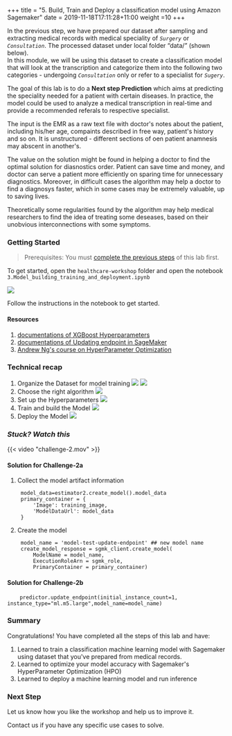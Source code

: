 +++
title = "5. Build, Train and Deploy a classification model using Amazon Sagemaker"
date = 2019-11-18T17:11:28+11:00
weight =10
+++

In the previous step, we have prepared our dataset after sampling and extracting medical records with medical 
speciality of *`Surgery`* or *`Consultation`*. The processed dataset under local folder “data/” (shown below).  
In this module, we will be using this dataset to create a classification model that will look at the transcription 
and categorize them into the following two categories - undergoing *`Consultation`* only or refer to a specialist for *`Sugery`*.

The goal of this lab is to do a **Next step Prediction** which aims at predicting the speciality 
needed for a patient with certain diseases. In practice, the model could be used to analyze a medical 
transcription in real-time and provide a recommended referals to respective specialist. 

The input is the EMR as a raw text file with doctor's notes about the patient, including his/her age, 
compaints described in free way, patient's history and so on. It is unstructured - different sections of oen patient 
anamnesis may abscent in another's.

The value on the solution might be found in helping a doctor to find the optimal solution for diasnostics order. 
Patient can save time and money, and doctor can serve a patient more efficiently on sparing time for unnecessary diagnostics.
Moreover, in difficult cases the algorithm may help a doctor to find a diagnosys faster, which in some cases may be extremely 
valuable, up to saving lives.

Theoretically some regularities found by the algorithm may help medical researchers to find the idea of treating some 
deseases, based on their unobvious interconnections with some symptoms.


### Getting Started
> Prerequisites: You must [complete the previous steps](../step3/) of this lab first.

To get started, open the `healthcare-workshop` folder and open the notebook `3.Model_building_training_and_deployment.ipynb`

![](/images/module-medical-document-processing-and-classification/step3-1.png )

Follow the instructions in the notebook to get started.

#### Resources 
1. [documentations of XGBoost Hyperparameters](https://docs.aws.amazon.com/sagemaker/latest/dg/xgboost_hyperparameters.html)
2. [documentations of Updating
 endpoint in SageMaker](https://sagemaker.readthedocs.io/en/stable/api/inference/predictors.html#sagemaker.predictor.Predictor.update_endpoint)
3. [Andrew Ng's course on HyperParameter Optimization](https://www.coursera.org/learn/deep-neural-network)


### Technical recap
 1. Organize the Dataset for model training
 ![](/images/module-medical-document-processing-and-classification/step3-2.png )
 ![](/images/module-medical-document-processing-and-classification/step3-3.png )
 2. Choose the right algorithm
 ![](/images/module-medical-document-processing-and-classification/step3-4.png )
 3. Set up the Hyperparameters 
 ![](/images/module-medical-document-processing-and-classification/step3-5.png )
 4. Train and build the Model
 ![](/images/module-medical-document-processing-and-classification/step3-6.png )
 5. Deploy the Model
![](/images/module-medical-document-processing-and-classification/step3-7.png )


### *Stuck? Watch this*

{{< video "challenge-2.mov" >}}

#### Solution for Challenge-2a
1. Collect the model artifact information

        model_data=estimator2.create_model().model_data
        primary_container = {
            'Image': training_image,
            'ModelDataUrl': model_data
        }
2. Create the model 
        
        model_name = 'model-test-update-endpoint' ## new model name
        create_model_response = sgmk_client.create_model(
            ModelName = model_name,
            ExecutionRoleArn = sgmk_role,
            PrimaryContainer = primary_container)

#### Solution for Challenge-2b

        predictor.update_endpoint(initial_instance_count=1, instance_type="ml.m5.large",model_name=model_name)


### Summary
Congratulations! You have completed all the steps of this lab and have:

1. Learned to train a classification machine learning model with Sagemaker using dataset that you've prepared from medical records.
2. Learned to optimize your model accuracy with Sagemaker's HyperParameter Optimization (HPO)
3. Learned to deploy a machine learning model and run inference

### Next Step
Let us know how you like the workshop and help us to improve it. 

Contact us if you have any specific use cases to solve. 
